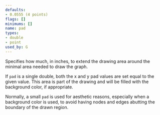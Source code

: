 ```yaml
---
defaults:
- 0.0555 (4 points)
flags: []
minimums: []
name: pad
types:
- double
- point
used_by: G
---
```

Specifies how much, in inches, to extend the
drawing area around the minimal area needed to draw the graph.

If `pad` is a single double, both the x and y pad values are set
equal to the given value. This area is part of the
drawing and will be filled with the background color, if appropriate.

Normally, a small `pad` is used for aesthetic reasons, especially when
a background color is used, to avoid having nodes and edges abutting
the boundary of the drawn region.
